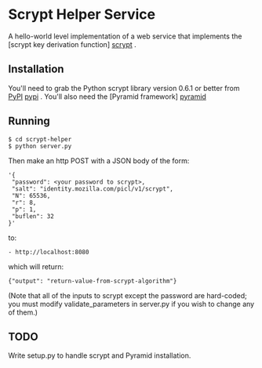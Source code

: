 # Scrypt Helper Service

A hello-world level implementation of a web service that implements the [scrypt key derivation function] [scrypt] .

[scrypt]: http://en.wikipedia.org/wiki/Scrypt

## Installation

You'll need to grab the Python scrypt library version 0.6.1 or better from [PyPI] [pypi] . You'll also need the [Pyramid framework] [pyramid]

[pypi]: https://pypi.python.org/pypi/scrypt/0.6.1
[pyramid]: https://pypi.python.org/pypi/pyramid

## Running

    $ cd scrypt-helper
    $ python server.py


Then make an http POST with a JSON body of the form:

    '{
     "password": <your password to scrypt>,
     "salt": "identity.mozilla.com/picl/v1/scrypt",
     "N": 65536,
     "r": 8,
     "p": 1,
     "buflen": 32
    }'

to:

    - http://localhost:8080

which will return:

    {"output": "return-value-from-scrypt-algorithm"}

(Note that all of the inputs to scrypt except the password are hard-coded; you must modify validate_parameters in server.py if you wish to change any of them.)

## TODO
Write setup.py to handle scrypt and Pyramid installation.